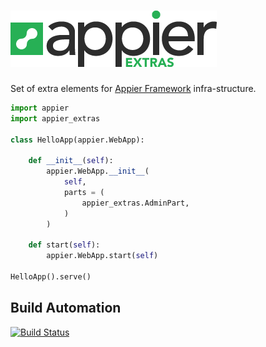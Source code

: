 # [![Appier Framework Extras](res/logo.png)](http://appier_extras.hive.pt)

Set of extra elements for [Appier Framework](https://appier.hive.pt) infra-structure.

```python
import appier
import appier_extras

class HelloApp(appier.WebApp):

    def __init__(self):
        appier.WebApp.__init__(
            self,
            parts = (
                appier_extras.AdminPart,
            )
        )

    def start(self):
        appier.WebApp.start(self)

HelloApp().serve()
```

## Build Automation

[![Build Status](https://travis-ci.org/hivesolutions/appier_extras.png?branch=master)](https://travis-ci.org/hivesolutions/appier_extras)
